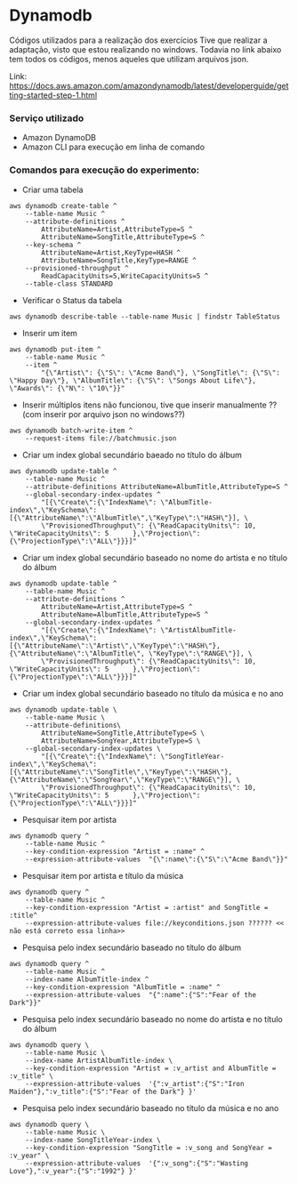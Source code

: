 # Dynamodb

Códigos utilizados para a realização dos exercícios
Tive que realizar a adaptação, visto que estou realizando no windows. Todavia no link abaixo tem todos os códigos, menos aqueles que utilizam arquivos json.

Link: https://docs.aws.amazon.com/amazondynamodb/latest/developerguide/getting-started-step-1.html

### Serviço utilizado
  - Amazon DynamoDB
  - Amazon CLI para execução em linha de comando

### Comandos para execução do experimento:

- Criar uma tabela

```
aws dynamodb create-table ^
    --table-name Music ^
    --attribute-definitions ^
        AttributeName=Artist,AttributeType=S ^
        AttributeName=SongTitle,AttributeType=S ^
    --key-schema ^
        AttributeName=Artist,KeyType=HASH ^
        AttributeName=SongTitle,KeyType=RANGE ^
    --provisioned-throughput ^
        ReadCapacityUnits=5,WriteCapacityUnits=5 ^
    --table-class STANDARD
```

- Verificar o Status da tabela
```
aws dynamodb describe-table --table-name Music | findstr TableStatus
```


- Inserir um item

```
aws dynamodb put-item ^
    --table-name Music ^
    --item ^
        "{\"Artist\": {\"S\": \"Acme Band\"}, \"SongTitle\": {\"S\": \"Happy Day\"}, \"AlbumTitle\": {\"S\": \"Songs About Life\"}, \"Awards\": {\"N\": \"10\"}}"

```

- Inserir múltiplos itens
    não funcionou, tive que inserir manualmente ?? (com inserir por arquivo json no windows??)
```
aws dynamodb batch-write-item ^
    --request-items file://batchmusic.json
```

- Criar um index global secundário baeado no título do álbum

```
aws dynamodb update-table ^
    --table-name Music ^
    --attribute-definitions AttributeName=AlbumTitle,AttributeType=S ^
    --global-secondary-index-updates ^
        "[{\"Create\":{\"IndexName\": \"AlbumTitle-index\",\"KeySchema\":[{\"AttributeName\":\"AlbumTitle\",\"KeyType\":\"HASH\"}], \
        \"ProvisionedThroughput\": {\"ReadCapacityUnits\": 10, \"WriteCapacityUnits\": 5      },\"Projection\":{\"ProjectionType\":\"ALL\"}}}]"
```

- Criar um index global secundário baseado no nome do artista e no título do álbum

```
aws dynamodb update-table ^
    --table-name Music ^
    --attribute-definitions ^
        AttributeName=Artist,AttributeType=S ^
        AttributeName=AlbumTitle,AttributeType=S ^
    --global-secondary-index-updates ^
        "[{\"Create\":{\"IndexName\": \"ArtistAlbumTitle-index\",\"KeySchema\":[{\"AttributeName\":\"Artist\",\"KeyType\":\"HASH\"}, {\"AttributeName\":\"AlbumTitle\", \"KeyType\":\"RANGE\"}], \
        \"ProvisionedThroughput\": {\"ReadCapacityUnits\": 10, \"WriteCapacityUnits\": 5      },\"Projection\":{\"ProjectionType\":\"ALL\"}}}]"

```

- Criar um index global secundário baseado no título da música e no ano

```
aws dynamodb update-table \
    --table-name Music \
    --attribute-definitions\
        AttributeName=SongTitle,AttributeType=S \
        AttributeName=SongYear,AttributeType=S \
    --global-secondary-index-updates \
        "[{\"Create\":{\"IndexName\": \"SongTitleYear-index\",\"KeySchema\":[{\"AttributeName\":\"SongTitle\",\"KeyType\":\"HASH\"}, {\"AttributeName\":\"SongYear\",\"KeyType\":\"RANGE\"}], \
        \"ProvisionedThroughput\": {\"ReadCapacityUnits\": 10, \"WriteCapacityUnits\": 5      },\"Projection\":{\"ProjectionType\":\"ALL\"}}}]"
```

- Pesquisar item por artista

```
aws dynamodb query ^
    --table-name Music ^
    --key-condition-expression "Artist = :name" ^
    --expression-attribute-values  "{\":name\":{\"S\":\"Acme Band\"}}"
```
- Pesquisar item por artista e título da música

```
aws dynamodb query ^
    --table-name Music ^
    --key-condition-expression "Artist = :artist" and SongTitle = :title^
    --expression-attribute-values file://keyconditions.json ?????? << não está correto essa linha>>
```

- Pesquisa pelo index secundário baseado no título do álbum

```
aws dynamodb query ^
    --table-name Music ^
    --index-name AlbumTitle-index ^
    --key-condition-expression "AlbumTitle = :name" ^
    --expression-attribute-values  "{":name":{"S":"Fear of the Dark"}}"
```

- Pesquisa pelo index secundário baseado no nome do artista e no título do álbum

```
aws dynamodb query \
    --table-name Music \
    --index-name ArtistAlbumTitle-index \
    --key-condition-expression "Artist = :v_artist and AlbumTitle = :v_title" \
    --expression-attribute-values  '{":v_artist":{"S":"Iron Maiden"},":v_title":{"S":"Fear of the Dark"} }'
```

- Pesquisa pelo index secundário baseado no título da música e no ano

```
aws dynamodb query \
    --table-name Music \
    --index-name SongTitleYear-index \
    --key-condition-expression "SongTitle = :v_song and SongYear = :v_year" \
    --expression-attribute-values  '{":v_song":{"S":"Wasting Love"},":v_year":{"S":"1992"} }'
```
